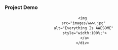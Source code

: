 <h3>Project Demo</h3>
<div align="center">
    
     <img 
      src="images/www.jpg" 
      alt="Everything Is AWESOME" 
      style="width:100%;">
      </a>
    </div>

